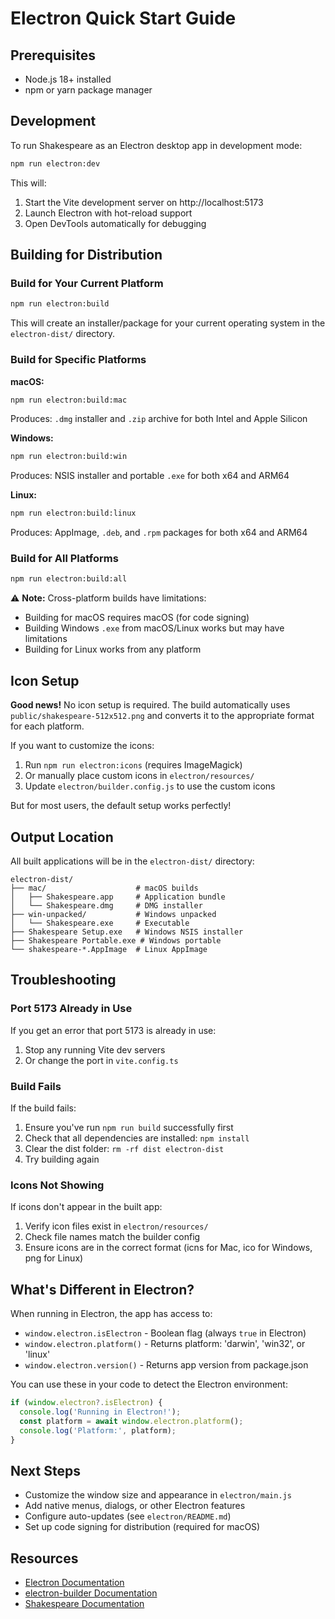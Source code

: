 # Electron Quick Start Guide

## Prerequisites

- Node.js 18+ installed
- npm or yarn package manager

## Development

To run Shakespeare as an Electron desktop app in development mode:

```bash
npm run electron:dev
```

This will:
1. Start the Vite development server on http://localhost:5173
2. Launch Electron with hot-reload support
3. Open DevTools automatically for debugging

## Building for Distribution

### Build for Your Current Platform

```bash
npm run electron:build
```

This will create an installer/package for your current operating system in the `electron-dist/` directory.

### Build for Specific Platforms

**macOS:**
```bash
npm run electron:build:mac
```
Produces: `.dmg` installer and `.zip` archive for both Intel and Apple Silicon

**Windows:**
```bash
npm run electron:build:win
```
Produces: NSIS installer and portable `.exe` for both x64 and ARM64

**Linux:**
```bash
npm run electron:build:linux
```
Produces: AppImage, `.deb`, and `.rpm` packages for both x64 and ARM64

### Build for All Platforms

```bash
npm run electron:build:all
```

⚠️ **Note:** Cross-platform builds have limitations:
- Building for macOS requires macOS (for code signing)
- Building Windows `.exe` from macOS/Linux works but may have limitations
- Building for Linux works from any platform

## Icon Setup

**Good news!** No icon setup is required. The build automatically uses `public/shakespeare-512x512.png` and converts it to the appropriate format for each platform.

If you want to customize the icons:
1. Run `npm run electron:icons` (requires ImageMagick)
2. Or manually place custom icons in `electron/resources/`
3. Update `electron/builder.config.js` to use the custom icons

But for most users, the default setup works perfectly!

## Output Location

All built applications will be in the `electron-dist/` directory:

```
electron-dist/
├── mac/                    # macOS builds
│   ├── Shakespeare.app     # Application bundle
│   └── Shakespeare.dmg     # DMG installer
├── win-unpacked/           # Windows unpacked
│   └── Shakespeare.exe     # Executable
├── Shakespeare Setup.exe   # Windows NSIS installer
├── Shakespeare Portable.exe # Windows portable
└── shakespeare-*.AppImage  # Linux AppImage
```

## Troubleshooting

### Port 5173 Already in Use

If you get an error that port 5173 is already in use:
1. Stop any running Vite dev servers
2. Or change the port in `vite.config.ts`

### Build Fails

If the build fails:
1. Ensure you've run `npm run build` successfully first
2. Check that all dependencies are installed: `npm install`
3. Clear the dist folder: `rm -rf dist electron-dist`
4. Try building again

### Icons Not Showing

If icons don't appear in the built app:
1. Verify icon files exist in `electron/resources/`
2. Check file names match the builder config
3. Ensure icons are in the correct format (icns for Mac, ico for Windows, png for Linux)

## What's Different in Electron?

When running in Electron, the app has access to:

- `window.electron.isElectron` - Boolean flag (always `true` in Electron)
- `window.electron.platform()` - Returns platform: 'darwin', 'win32', or 'linux'
- `window.electron.version()` - Returns app version from package.json

You can use these in your code to detect the Electron environment:

```javascript
if (window.electron?.isElectron) {
  console.log('Running in Electron!');
  const platform = await window.electron.platform();
  console.log('Platform:', platform);
}
```

## Next Steps

- Customize the window size and appearance in `electron/main.js`
- Add native menus, dialogs, or other Electron features
- Configure auto-updates (see `electron/README.md`)
- Set up code signing for distribution (required for macOS)

## Resources

- [Electron Documentation](https://www.electronjs.org/docs)
- [electron-builder Documentation](https://www.electron.build/)
- [Shakespeare Documentation](../README.md)
